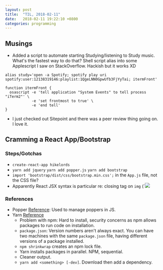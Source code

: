 ```yaml
---
layout: post
title:  "TIL, 2018-02-11"
date:   2018-02-11 19:22:10 +0800
categories: programming
---
```


## Musings

- Added a script to automate starting Studying/listening to Study music. What's the fastest way to do that? Shell script alias into some Applescript I saw on StackOverflow. Hackish but it works XD

``` shell
alias study='open -a Spotify; spotify play uri spotify:user:12138319146:playlist:1QgeLNN0GpwUfb3FjYyTai; itermFront'

function itermFront {
  osascript -e 'tell application "System Events" to tell process "iTerm2"' \
            -e 'set frontmost to true' \
            -e 'end tell'
}
```

- I just checked out Sitepoint and there was a peer review thing going on. I love it.

## Cramming a React App/Bootstrap

### Steps/Gotchas

- `create-react-app hikelords`
- `yarn add jquery` `yarn add popper.js` `yarn add bootstrap`
- `import 'bootstrap/dist/css/bootstrap.min.css';` in the `App.js` file, not the CSS file?
- Apparently React JSX syntax is particular re: closing tag on `img` (`<img src="hehe.jpg" />

### References

- Popper [Reference](https://popper.js.org/): Used to manage poppers in JS.
- Yarn [Reference](https://www.sitepoint.com/yarn-vs-npm/)
  - Problem with npm: Hard to install, security concerns as npm allows packages to run code on installation.
  - `package.json`: Version numbers aren't always exact. You can have two machines with the same `package.json` file, having different versions of a package installed.
  - `npm shrinkwrap` creates an npm lock file.
  - Yarn installs packages in parallel. NPM, sequential.
  - Cleaner output.
  - `yarn add <something> [-dev]`. Download then add a dependency.
